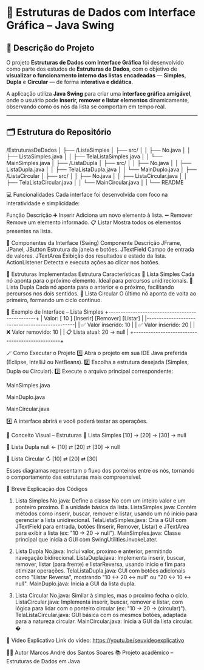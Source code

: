 # 🧩 **Estruturas de Dados com Interface Gráfica – Java Swing**

## 📌 **Descrição do Projeto**
O projeto **Estruturas de Dados com Interface Gráfica** foi desenvolvido como parte dos estudos de **Estruturas de Dados**, com o objetivo de **visualizar o funcionamento interno das listas encadeadas** — **Simples**, **Dupla** e **Circular** — de forma **interativa e didática**.

A aplicação utiliza **Java Swing** para criar uma **interface gráfica amigável**, onde o usuário pode **inserir, remover e listar elementos** dinamicamente, observando como os nós da lista se comportam em tempo real.

---

## 🗂️ **Estrutura do Repositório**
/EstruturasDeDados
│
├── /ListaSimples
│   ├── src/
│   │   ├── No.java
│   │   ├── ListaSimples.java
│   │   ├── TelaListaSimples.java
│   │   └── MainSimples.java
│
├── /ListaDupla
│   ├── src/
│   │   ├── No.java
│   │   ├── ListaDupla.java
│   │   ├── TelaListaDupla.java
│   │   └── MainDuplo.java
│
├── /ListaCircular
│   ├── src/
│   │   ├── No.java
│   │   ├── ListaCircular.java
│   │   ├── TelaListaCircular.java
│   │   └── MainCircular.java
│   |   └── README


💻 Funcionalidades
Cada interface foi desenvolvida com foco na interatividade e simplicidade:

Função	Descrição
➕ Inserir	Adiciona um novo elemento à lista.
➖ Remover	Remove um elemento informado.
📋 Listar	Mostra todos os elementos presentes na lista.

🧱 Componentes da Interface (Swing)
Componente	Descrição
JFrame, JPanel, JButton	Estrutura da janela e botões.
JTextField	Campo de entrada de valores.
JTextArea	Exibição dos resultados e estado da lista.
ActionListener	Detecta e executa ações ao clicar nos botões.

🧠 Estruturas Implementadas
Estrutura	Características
🔹 Lista Simples	Cada nó aponta para o próximo elemento. Ideal para percursos unidirecionais.
🔸 Lista Dupla	Cada nó aponta para o anterior e o próximo, facilitando percursos nos dois sentidos.
🔵 Lista Circular	O último nó aponta de volta ao primeiro, formando um ciclo contínuo.

🧩 Exemplo de Interface – Lista Simples
+------------------------------------------------+
| Valor: [ 10 ] [Inserir] [Remover] [Listar]     |
|------------------------------------------------|
| ✅ Valor inserido: 10                          |
| ✅ Valor inserido: 20                          |
| ❌ Valor removido: 10                          |
| 📋 Lista atual: 20 -> null                     |
+------------------------------------------------+

🪄 Como Executar o Projeto
1️⃣ Abra o projeto em sua IDE Java preferida (Eclipse, IntelliJ ou NetBeans).
2️⃣ Escolha a estrutura desejada (Simples, Dupla ou Circular).
3️⃣ Execute o arquivo principal correspondente:

MainSimples.java

MainDuplo.java

MainCircular.java

4️⃣ A interface abrirá e você poderá testar as operações.


🧮 Conceito Visual – Estruturas
🔹 Lista Simples
[10] → [20] → [30] → null

🔸 Lista Dupla
null ← [10] ⇄ [20] ⇄ [30] → null

🔵 Lista Circular
↻ [10] ⇄ [20] ⇄ [30]
                 
     
     
Esses diagramas representam o fluxo dos ponteiros entre os nós, tornando o comportamento das estruturas mais compreensível.

📝 Breve Explicação dos Códigos
1. Lista Simples
No.java: Define a classe No com um inteiro valor e um ponteiro proximo. É a unidade básica da lista.
ListaSimples.java: Contém métodos como inserir, buscar, remover e listar, usando um nó inicio para gerenciar a lista unidirecional.
TelaListaSimples.java: Cria a GUI com JTextField para entrada, botões (Inserir, Remover, Listar) e JTextArea para exibir a lista (ex: "10 -> 20 -> null").
MainSimples.java: Classe principal que inicia a GUI com SwingUtilities.invokeLater.

2. Lista Dupla
No.java: Inclui valor, proximo e anterior, permitindo navegação bidirecional.
ListaDupla.java: Implementa inserir, buscar, remover, listar (para frente) e listarReversa, usando inicio e fim para otimizar operações.
TelaListaDupla.java: GUI com botões adicionais como "Listar Reversa", mostrando "10 <-> 20 <-> null" ou "20 <-> 10 <-> null".
MainDuplo.java: Inicia a GUI da lista dupla.

3. Lista Circular
No.java: Similar à simples, mas o proximo fecha o ciclo.
ListaCircular.java: Implementa inserir, buscar, remover e listar, com lógica para lidar com o ponteiro circular (ex: "10 -> 20 -> (circular)").
TelaListaCircular.java: GUI básica com os mesmos botões, adaptada para a natureza circular.
MainCircular.java: Inicia a GUI da lista circular.
�
 
 
🎥 Vídeo Explicativo
Link do vídeo: https://youtu.be/seuvideoexplicativo


👨‍💻 Autor
Marcos André dos Santos Soares
📚 Projeto acadêmico – Estruturas de Dados em Java
